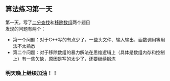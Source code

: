 ## 算法练习第一天
第一天，写了[二分查找](https://leetcode.cn/problems/binary-search/)和[移除数组](https://leetcode.cn/problems/remove-element/)两个题目  
发现的问题有两个：
+ 第一个问题：对于C++写的有点少了，一些头文件、输入输出，函数调用等用法不太熟悉
+ 第二个问题：对于移除数组的暴力解法在思维逻辑上（具体是数组内存和控制上）有一些欠缺，原因是写的太少了，还要继续锻炼  
### 明天晚上继续加油！！